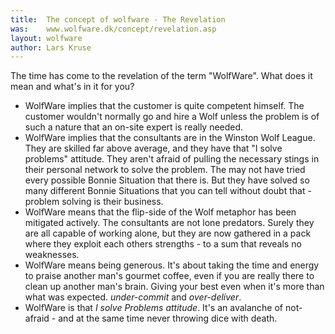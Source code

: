 ```yaml
---
title:  The concept of wolfware - The Revelation
was:    www.wolfware.dk/concept/revelation.asp
layout: wolfware
author: Lars Kruse
---
```


The time has come to the revelation of the term "WolfWare". What does it mean and what's in it for you?

*	WolfWare implies that the customer is quite competent himself. The customer wouldn't normally go and hire a Wolf unless the problem is of such a nature that an on-site expert is really needed.
*	WolfWare implies that the consultants are in the Winston Wolf League. They are skilled far above average, and they have that "I solve problems" attitude. They aren't afraid of pulling the necessary stings in their personal network to solve the problem. The may not have tried every possible Bonnie Situation that there is. But they have solved so many different Bonnie Situations that you can tell without doubt that - problem solving is their business.
*	WolfWare means that the flip-side of the Wolf metaphor has been mitigated actively. The consultants are not lone predators. Surely they are all capable of working alone, but they are now gathered in a pack where they exploit each others strengths - to a sum that reveals no weaknesses.
*	WolfWare means being generous. It's about taking the time and energy to praise another man's gourmet coffee, even if you are really there to clean up another man's brain. Giving your best even when it's more than what was expected. _under-commit_ and _over-deliver_.
*	WolfWare is that _I solve Problems attitude_. It's an avalanche of not-afraid - and at the same time never throwing dice with death.
